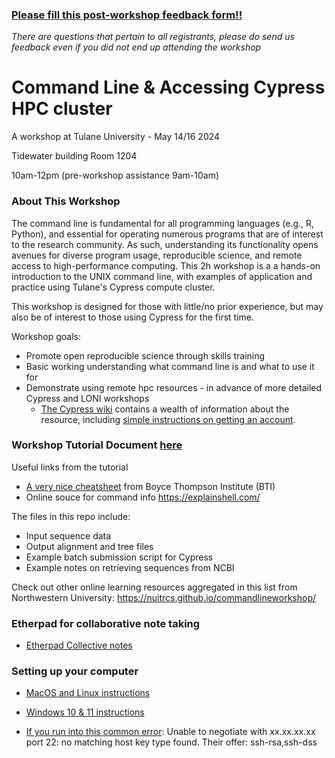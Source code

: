 ### [Please fill this post-workshop feedback form!!](https://forms.gle/muJEnKBdwkXMaQdx7)
*There are questions that pertain to all registrants, please do send us feedback even if you did not end up attending the workshop*


# Command Line & Accessing Cypress HPC cluster
A workshop at Tulane University - May 14/16 2024

Tidewater building Room 1204

10am-12pm (pre-workshop assistance 9am-10am)

### **About This Workshop**
The command line is fundamental for all programming languages (e.g., R, Python), and essential for operating numerous programs that are of interest to the research community. As such, understanding its functionality opens avenues for diverse program usage, reproducible science, and remote access to high-performance computing. 
This 2h workshop is a a hands-on introduction to the UNIX command line, with examples of application and practice using Tulane's Cypress compute cluster.

This workshop is designed for those with little/no prior experience, but may also be of interest to those using Cypress for the first time. 

Workshop goals: 
- Promote open reproducible science through skills training
- Basic working understanding what command line is and what to use it for
- Demonstrate using remote hpc resources - in advance of more detailed Cypress and LONI workshops
  - [The Cypress wiki](https://wiki.hpc.tulane.edu/trac/wiki/cypress) contains a wealth of information about the resource, including [simple instructions on getting an account](https://wiki.hpc.tulane.edu/trac/wiki/cypress#Gettinganaccount).

### Workshop Tutorial Document [here](https://hackmd.io/@jmqb/Bkog6b7X0)
Useful links from the tutorial
- [A very nice cheatsheet](https://btiplantbioinfocourse.wordpress.com/wp-content/uploads/2016/02/sgn_unix_commands_cheat_sheet_2016.pdf) from Boyce Thompson Institute (BTI)
- Online souce for command info https://explainshell.com/

The files in this repo include: 
- Input sequence data 
- Output alignment and tree files
- Example batch submission script for Cypress
- Example notes on retrieving sequences from NCBI

Check out other online learning resources aggregated in this list from Northwestern University: https://nuitrcs.github.io/commandlineworkshop/

### Etherpad for collaborative note taking
- [Etherpad Collective notes](https://etherpad.p2pu.org/p/Cmd_line_&_Cypress_051624)

### Setting up your computer
- [MacOS and Linux instructions](https://github.com/JessicaMBlanton/CmdLine_and_Cypress_workshop/wiki/Computer-setup-%E2%80%90-MacOS-and-Linux)
- [Windows 10 & 11 instructions](https://github.com/JessicaMBlanton/CmdLine_and_Cypress_workshop/wiki/Computer-setup-%E2%80%90-Windows-10-%26-11)

- [If you run into this common error](https://wiki.hpc.tulane.edu/trac/wiki/cypress/SshUsage#InCaseOfError:Unabletonegotiatenomatchinghostkeytypefound): Unable to negotiate with xx.xx.xx.xx port 22: no matching host key type found. Their offer: ssh-rsa,ssh-dss
  





